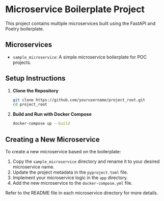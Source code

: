 # Microservice Boilerplate Project

This project contains multiple microservices built using the FastAPI and Poetry boilerplate.

## Microservices

- `sample_microservice`: A simple microservice boilerplate for POC projects.

## Setup Instructions

1. **Clone the Repository**

   ```bash
   git clone https://github.com/yourusername/project_root.git
   cd project_root
   ```

2. **Build and Run with Docker Compose**

   ```bash
   docker-compose up --build
   ```

## Creating a New Microservice

To create a new microservice based on the boilerplate:

1. Copy the `sample_microservice` directory and rename it to your desired microservice name.
2. Update the project metadata in the `pyproject.toml` file.
3. Implement your microservice logic in the `app` directory.
4. Add the new microservice to the `docker-compose.yml` file.

Refer to the README file in each microservice directory for more details.
